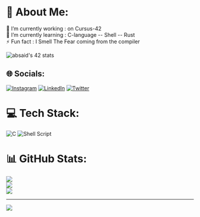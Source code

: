 # 💫 About Me:
🔭 I’m currently working : on Cursus-42<br>🌱 I’m currently learning : C-language -- Shell -- Rust<br>⚡ Fun fact : I Smell The Fear coming from the compiler

![absaid's 42 stats](https://badge.mediaplus.ma/colorfulwaves/absaid)
## 🌐 Socials:
[![Instagram](https://img.shields.io/badge/Instagram-%23E4405F.svg?logo=Instagram&logoColor=white)](https://instagram.com/pho98os) [![LinkedIn](https://img.shields.io/badge/LinkedIn-%230077B5.svg?logo=linkedin&logoColor=white)](https://www.linkedin.com/in/abderrahim-said-3a637a242/) [![Twitter](https://img.shields.io/badge/Twitter-%231DA1F2.svg?logo=Twitter&logoColor=white)](https://twitter.com/pho8os) 

# 💻 Tech Stack:
![C](https://img.shields.io/badge/c-%2300599C.svg?style=for-the-badge&logo=c&logoColor=white) ![Shell Script](https://img.shields.io/badge/shell_script-%23121011.svg?style=for-the-badge&logo=gnu-bash&logoColor=white)
# 📊 GitHub Stats:
![](https://github-readme-stats.vercel.app/api?username=pho8os&theme=synthwave&hide_border=false&include_all_commits=false&count_private=false)<br/>
![](https://github-readme-streak-stats.herokuapp.com/?user=pho8os&theme=synthwave&hide_border=false)<br/>
![](https://github-readme-stats.vercel.app/api/top-langs/?username=pho8os&theme=synthwave&hide_border=false&include_all_commits=false&count_private=false&layout=compact)

---
[![](https://visitcount.itsvg.in/api?id=pho8os&icon=0&color=11)](https://visitcount.itsvg.in)

